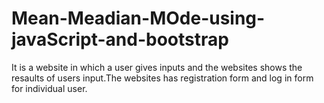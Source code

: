 # Mean-Meadian-MOde-using-javaScript-and-bootstrap
It is a website in which a user gives inputs and the websites shows the resaults of users input.The websites has registration form and log in form for individual user.
